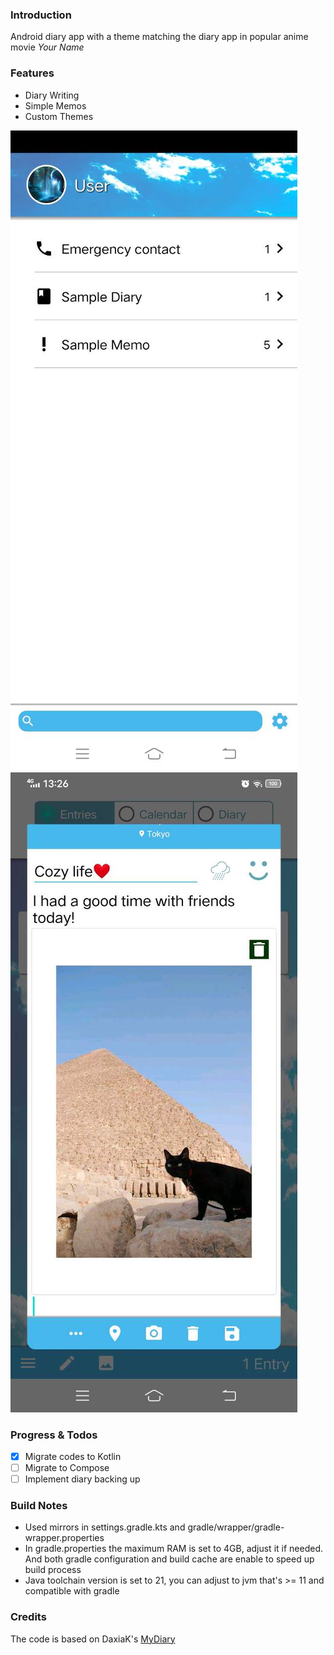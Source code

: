### Introduction

Android diary app with a theme matching the diary app in popular anime movie *Your Name*

### Features

- Diary Writing
- Simple Memos
- Custom Themes

![Example Photo 1](screenshot/Screenshot_main.jpg)
![Example Photo 2](screenshot/Screenshot_diary.jpg)

### Progress & Todos

- [x] Migrate codes to Kotlin
- [ ] Migrate to Compose
- [ ] Implement diary backing up

### Build Notes

- Used mirrors in settings.gradle.kts and gradle/wrapper/gradle-wrapper.properties
- In gradle.properties the maximum RAM is set to 4GB, adjust it if needed. And both gradle
  configuration and build cache are enable to speed up build process
- Java toolchain version is set to 21, you can adjust to jvm that's >= 11 and compatible with gradle

### Credits

The code is based on DaxiaK's [MyDiary](https://github.com/DaxiaK/MyDiary)
